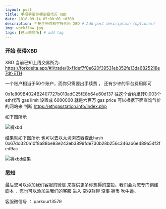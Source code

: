 ```yaml
---
layout: post
title: 手把手带你褥空投代币 XBD
date: 2018-09-14 05:00:00 +0300
description: 手把手带你褥空投代币 XBD # Add post description (optional)
img: workflow.jpg
tags: [已上交易所] # add tag
---
```


### 开始 获得XBD 

XBD  当前已知上线交易所为: https://forkdelta.app/#!/trade/0xf1def7f0e620f39531eb352fe13da6825218e7df-ETH

一个账户相当于50个账户，而你只需要出手续费 ， 还有少许的平台费用即可

0x1e809B4024B2407727b013adC25fE8b64e60d137  往这个合约里转0.003个eth代币  gas limit 设置成 6000000  就是六百万
 gas price  可以根据下面查询气价的网站来 判断 https://ethgasstation.info/index.php 
 
 如下图所示
 
 ![褥xbd]({{site.baseurl}}/assets/img/2018-9-14-xbd/褥xbd.png)
 
 结果就如下图所示   也可以去以太坊浏览器查此hash  0x67dd320a10f8a88be93e243eb3899fde730b28b256c346ab6e489a54f3fed9ac
 
 ![褥xbd结果]({{site.baseurl}}/assets/img/2018-9-14-xbd/褥xbd结果.png)

  
  
###  悉知

最后您可以添加我们客服的微信  来提供更多你想褥的空投，我们会为您专门创建脚本  ，您也可以添加进我们的客服 进入 空投群聊 没事 褥币 吹牛逼。

客服微信号 ：   parkour13579
